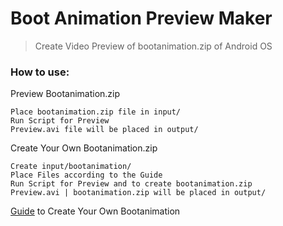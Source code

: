 # Boot Animation Preview Maker
> Create Video Preview of bootanimation.zip of Android OS

### How to use:

Preview Bootanimation.zip

```
Place bootanimation.zip file in input/
Run Script for Preview
Preview.avi file will be placed in output/
```

Create Your Own Bootanimation.zip

```
Create input/bootanimation/
Place Files according to the Guide
Run Script for Preview and to create bootanimation.zip
Preview.avi | bootanimation.zip will be placed in output/
```
[Guide](https://android.googlesource.com/platform/frameworks/base/+/master/cmds/bootanimation/FORMAT.md) to Create Your Own Bootanimation
